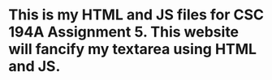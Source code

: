# This is my HTML and JS files for CSC 194A Assignment 5. This website will fancify my textarea using HTML and JS.
